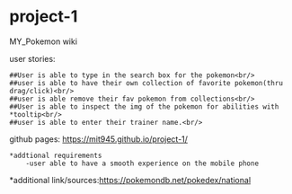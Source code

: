 # project-1
MY_Pokemon wiki


user stories:
```````````````
##User is able to type in the search box for the pokemon<br/>
##user is able to have their own collection of favorite pokemon(thru drag/click)<br/>
##user is able remove their fav pokemon from collections<br/>
##User is able to inspect the img of the pokemon for abilities with *tooltip<br/>
##user is able to enter their trainer name.<br/>
````````````````````````````````````

<!-- <img src= "prototype_pokemonWiki.png" alt = 'prototype_pokemonWiki picure'/> -->

github pages: https://mit945.github.io/project-1/

```````````````````````````````
*addtional requirements
	-user able to have a smooth experience on the mobile phone

```````````````````````````````````````````
*additional link/sources:https://pokemondb.net/pokedex/national
``````````````````````````````````````````````

